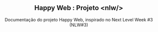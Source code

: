 <html>
    <head>
        <link rel="stylesheet" href="./readme.css">
    </head>
    <body>
        <header>
            <section id="title-and-sub">
                <h1 id="title">Happy Web : Projeto &lt;nlw/&gt;</h1>
                <p id="subtitle">
                    Documentação do projeto Happy Web, 
                    inspirado no Next Level Week #3 (NLW#3)
                </p>
            </section>
        </header>
    </body>
</html>